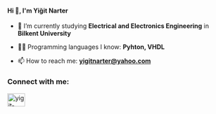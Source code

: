 #### Hi 👋, I'm Yiğit Narter

- 🏫 I’m currently studying **Electrical and Electronics Engineering** in **Bilkent University**

- 👨‍💻 Programming languages I know: **Pyhton, VHDL**

- 📫 How to reach me: **yigitnarter@yahoo.com**

<h3 align="left">Connect with me:</h3>
<p align="left">
<a href="https://linkedin.com/in/yigit-narter" target="blank"><img align="center" src="https://raw.githubusercontent.com/rahuldkjain/github-profile-readme-generator/master/src/images/icons/Social/linked-in-alt.svg" alt="yigit-narter" height="30" width="40" /></a>
</p>

